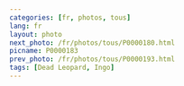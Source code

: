 ```yaml
---
categories: [fr, photos, tous]
lang: fr
layout: photo
next_photo: /fr/photos/tous/P0000180.html
picname: P0000183
prev_photo: /fr/photos/tous/P0000193.html
tags: [Dead Leopard, Ingo]
---
```

